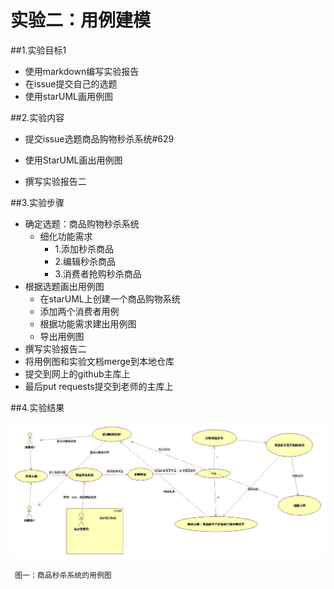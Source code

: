 # 实验二：用例建模


##1.实验目标1

 - 使用markdown编写实验报告
 - 在issue提交自己的选题
 - 使用starUML画用例图
 
##2.实验内容

 - 提交issue选题商品购物秒杀系统#629
	
 - 使用StarUML画出用例图
 - 撰写实验报告二
 
##3.实验步骤

 - 确定选题：商品购物秒杀系统
	 - 细化功能需求
	 	- 1.添加秒杀商品
	 	- 2.编辑秒杀商品
	 	- 3.消费者抢购秒杀商品
 - 根据选题画出用例图
	 - 在starUML上创建一个商品购物系统
	 - 添加两个消费者用例
	 - 根据功能需求建出用例图
	 - 导出用例图
 - 撰写实验报告二
 - 将用例图和实验文档merge到本地仓库
 - 提交到网上的github主库上
 - 最后put requests提交到老师的主库上
 
##4.实验结果

![用例模型图](./Lab2_UseCaseDiagram.jpg)  

 	 图一：商品秒杀系统的用例图
